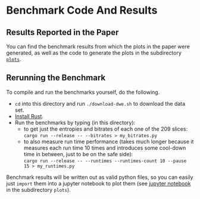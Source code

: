 # Benchmark Code And Results

## Results Reported in the Paper

You can find the benchmark results from which the plots in the paper were generated, as well as the code to generate the plots in the subdirectory [`plots`](https://github.com/bamler-lab/understanding-ans/blob/main/benchmarks/plots).

## Rerunning the Benchmark

To compile and run the benchmarks yourself, do the following.

- `cd` into this directory and run `./download-dwe.sh` to download the data set.
- [Install Rust](https://rustup.rs/).
- Run the benchmarks by typing (in this directory):
  - to get just the entropies and bitrates of each one of the 209 slices:<br>
    `cargo run --release -- --bitrates > my_bitrates.py`
  - to also measure run time performance (takes much longer because it measures each run
    time 10 times and introduces some cool-down time in between, just to be on the safe side):<br>
  `cargo run --release -- --runtimes --runtimes-count 10 --pause 15 > my_runtimes.py`

Benchmark results will be written out as valid python files, so you can easily just `import`
them into a jupyter notebook to plot them (see [jupyter
notebook](https://github.com/bamler-lab/understanding-ans/blob/main/benchmarks/plots/plots.ipynb)
in the subdirectory `plots`).
